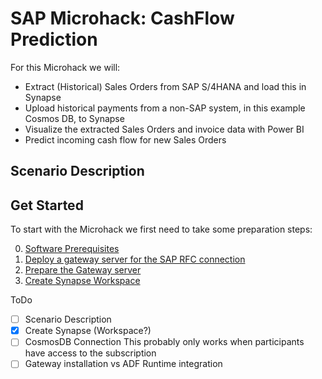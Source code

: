 # SAP Microhack: CashFlow Prediction
For this Microhack we will:
* Extract (Historical) Sales Orders from SAP S/4HANA and load this in Synapse
* Upload historical payments from a non-SAP system, in this example Cosmos DB, to Synapse
* Visualize the extracted Sales Orders and invoice data with Power BI
* Predict incoming cash flow for new Sales Orders

## Scenario Description


## Get Started
To start with the Microhack we first need to take some preparation steps:

0. [Software Prerequisites](SoftwarePrerequisites.md)
1. [Deploy a gateway server for the SAP RFC connection](DeployGatewayVM.md)
2. [Prepare the Gateway server](PrepareGateway.md)
3. [Create Synapse Workspace](SynapseWorkspace.md)

ToDo
- [ ] Scenario Description
- [x] Create Synapse (Workspace?)
- [ ] CosmosDB Connection This probably only works when participants have access to the subscription
- [ ] Gateway installation vs ADF Runtime integration